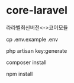 # core-laravel
라라벨최신버전&lt;->코어모듈

cp .env.example .env

php artisan key:generate

composer install

npm install

